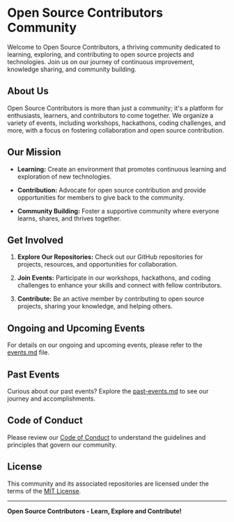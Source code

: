 # Open Source Contributors Community

Welcome to Open Source Contributors, a thriving community dedicated to learning, exploring, and contributing to open source projects and technologies. Join us on our journey of continuous improvement, knowledge sharing, and community building.

## About Us

Open Source Contributors is more than just a community; it's a platform for enthusiasts, learners, and contributors to come together. We organize a variety of events, including workshops, hackathons, coding challenges, and more, with a focus on fostering collaboration and open source contribution.

## Our Mission

- **Learning:** Create an environment that promotes continuous learning and exploration of new technologies.
  
- **Contribution:** Advocate for open source contribution and provide opportunities for members to give back to the community.

- **Community Building:** Foster a supportive community where everyone learns, shares, and thrives together.

## Get Involved

1. **Explore Our Repositories:** Check out our GitHub repositories for projects, resources, and opportunities for collaboration.
  
2. **Join Events:** Participate in our workshops, hackathons, and coding challenges to enhance your skills and connect with fellow contributors.

3. **Contribute:** Be an active member by contributing to open source projects, sharing your knowledge, and helping others.

## Ongoing and Upcoming Events

For details on our ongoing and upcoming events, please refer to the [events.md](events.md) file.

## Past Events

Curious about our past events? Explore the [past-events.md](past-events.md) to see our journey and accomplishments.

## Code of Conduct

Please review our [Code of Conduct](CODE_OF_CONDUCT.md) to understand the guidelines and principles that govern our community.

## License

This community and its associated repositories are licensed under the terms of the [MIT License](LICENSE). 

---

**Open Source Contributors - Learn, Explore and Contribute!**
